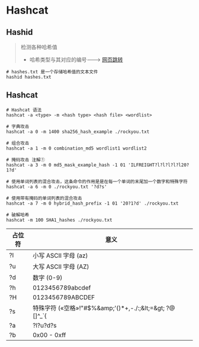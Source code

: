 # Hashcat

## Hashid

> 检测各种哈希值
>
> * 哈希类型与其对应的编号---> [网页跳转](https://hashcat.net/wiki/doku.php?id=example\_hashes)

```shell
# hashes.txt 是一个存储哈希值的文本文件
hashid hashes.txt 
```

## Hashcat

```shell
# Hashcat 语法
hashcat -a <type> -m <hash type> <hash file> <wordlist>

# 字典攻击
hashcat -a 0 -m 1400 sha256_hash_example ./rockyou.txt

# 组合攻击
hashcat -a 1 -m 0 combination_md5 wordlist1 wordlist2

# 掩码攻击 注解①
hashcat -a 3 -m 0 md5_mask_example_hash -1 01 'ILFREIGHT?l?l?l?l?l20?1?d'

# 使用单词列表的混合攻击，这条命令的作用是是在每一个单词的末尾加一个数字和特殊字符
hashcat -a 6 -m 0 ./rockyou.txt '?d?s'

# 使用带有掩码的单词列表的混合攻击
hashcat -a 7 -m 0 hybrid_hash_prefix -1 01 '20?1?d' ./rockyou.txt

# 破解哈希
hashcat -m 100 SHA1_hashes ./rockyou.txt
```

| 占位符 | 意义                                                        |
| --- | --------------------------------------------------------- |
| ?l  | 小写 ASCII 字母 (az)                                          |
| ?u  | 大写 ASCII 字母 (AZ)                                          |
| ?d  | 数字 (0-9)                                                  |
| ?h  | 0123456789abcdef                                          |
| ?H  | 0123456789ABCDEF                                          |
| ?s  | 特殊字符 («空格»!"#$%\&amp;'()\*+,-./:;\&lt;=\&gt; ?@ \[]^\_\`{ |
| ?a  | ?l?u?d?s                                                  |
| ?b  | 0x00 - 0xff                                               |
